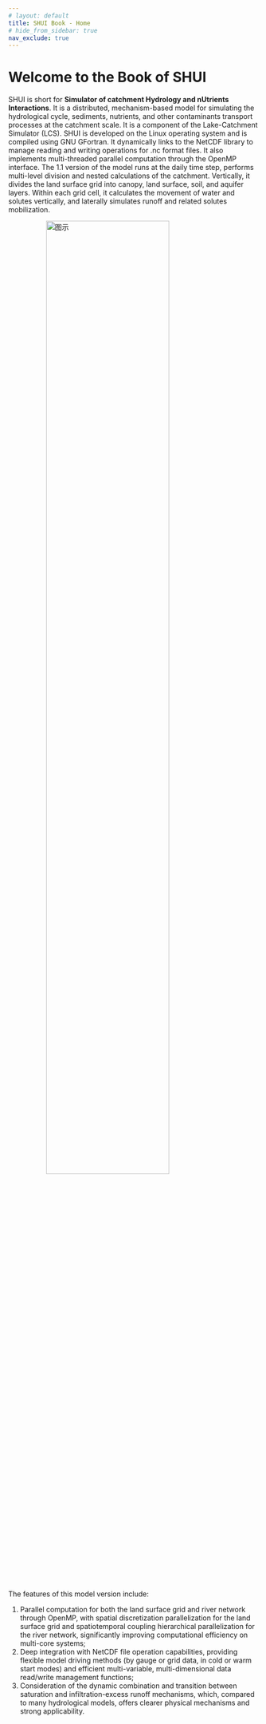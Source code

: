```yaml
---
# layout: default
title: SHUI Book - Home
# hide_from_sidebar: true 
nav_exclude: true 
---
```


<div class="justify-text" markdown="1">

# Welcome to the Book of SHUI

SHUI is short for **Simulator of catchment Hydrology and nUtrients Interactions**. It is a distributed, mechanism-based model for simulating the hydrological cycle, sediments, nutrients, and other contaminants transport processes at the catchment scale. It is a component of the Lake-Catchment Simulator (LCS). SHUI is developed on the Linux operating system and is compiled using GNU GFortran. It dynamically links to the NetCDF library to manage reading and writing operations for .nc format files. It also implements multi-threaded parallel computation through the OpenMP interface. The 1.1 version of the model runs at the daily time step, performs multi-level division and nested calculations of the catchment. Vertically, it divides the land surface grid into canopy, land surface, soil, and aquifer layers. Within each grid cell, it calculates the movement of water and solutes vertically, and laterally simulates runoff and related solutes mobilization. 
<!-- </div> -->

<!-- <div style="text-align: center;">
    <img src="{{ '/assets/images/SHUI.png' | relative_url }}" 
         alt="图示" 
         style="max-width: 90%;">
</div> -->

<img src="{{ '/assets/images/SHUI.png' | relative_url }}" 
    alt="图示" 
    style="display: block; margin: 0 auto; width: 70%;">

<!-- <div class="justify-text" markdown="1">  -->
The features of this model version include: 
1. Parallel computation for both the land surface grid and river network through OpenMP, with spatial discretization parallelization for the land surface grid and spatiotemporal coupling hierarchical parallelization for the river network, significantly improving computational efficiency on multi-core systems; 
2. Deep integration with NetCDF file operation capabilities, providing flexible model driving methods (by gauge or grid data, in cold or warm start modes) and efficient multi-variable, multi-dimensional data read/write management functions; 
3. Consideration of the dynamic combination and transition between saturation and infiltration-excess runoff mechanisms, which, compared to many hydrological models, offers clearer physical mechanisms and strong applicability.
</div>